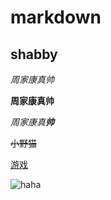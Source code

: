 # markdown
## shabby
_周家康真帅_

**周家康真帅**

_周家康真**帅**_

~~小野猫~~

[游戏](http://www.4399.com)

![haha](e://t01225fbd06cbeed7d3.jpg)
